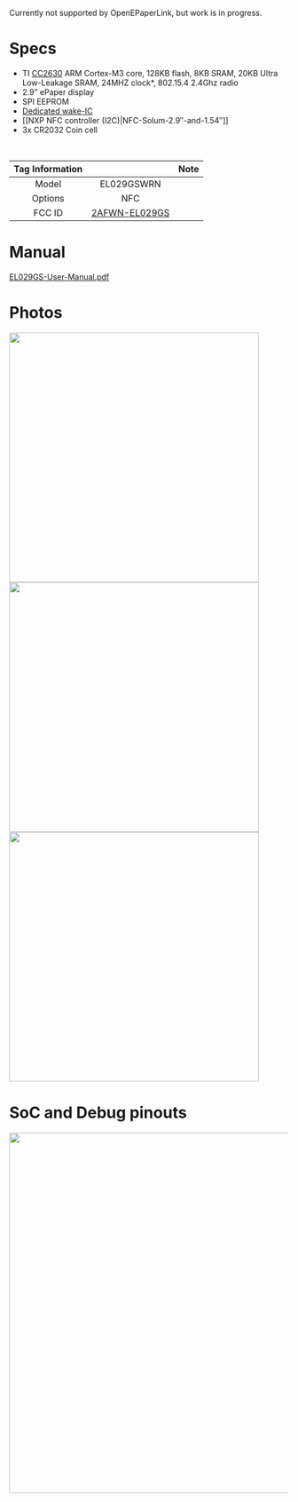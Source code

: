 Currently not supported by OpenEPaperLink, but work is in progress.
# Specs #
* TI [CC2630](https://www.ti.com/product/CC2630) ARM Cortex-M3 core, 128KB flash, 8KB SRAM, 20KB Ultra Low-Leakage SRAM, 24MHZ clock*,  802.15.4 2.4Ghz radio
* 2.9” ePaper display
* SPI EEPROM
* [Dedicated wake-IC](https://twitter.com/atc1441/status/1388252497316392963)
* [[NXP NFC controller (I2C)|NFC-Solum-2.9″-and-1.54″]]
* 3x CR2032 Coin cell

</br>

Tag Information                     |       | Note
:-------------------------:|:-------------------------:|:-------------------------:
Model | EL029GSWRN 
Options | NFC
FCC ID | [2AFWN-EL029GS](https://fcc.id/2AFWN-EL029GS) 

# Manual #
[EL029GS-User-Manual.pdf](https://fccid.io/2AFWN-EL029GS/User-Manual/User-Manual-4132720.pdf)
# Photos #
<img width="450" src="https://github.com/jjwbruijn/OpenEPaperLink/assets/66514567/b596c464-e3c8-4c18-82f2-9f7f54ee66a1">
<img width="450" src="https://github.com/jjwbruijn/OpenEPaperLink/assets/66514567/55376123-fec2-4f04-8f00-333c01c4bcf0">
<img width="450" src="https://github.com/jjwbruijn/OpenEPaperLink/assets/66514567/8f7890cc-8513-4422-badf-84b88b881870">

# SoC and Debug pinouts #
<img width="650" src="https://github.com/jjwbruijn/OpenEPaperLink/assets/66514567/91acfe7e-f32e-49bf-a12b-4be78d527475">
